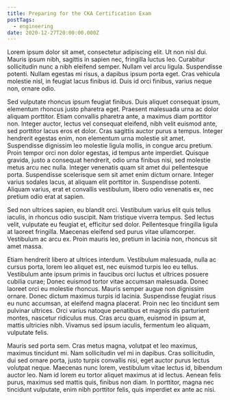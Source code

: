 ```yaml
---
title: Preparing for the CKA Certification Exam
postTags:
  - engineering
date: 2020-12-27T20:00:00.000Z
---
```


Lorem ipsum dolor sit amet, consectetur adipiscing elit. Ut non nisl dui. Mauris ipsum nibh, sagittis in sapien nec, fringilla luctus leo. Curabitur sollicitudin nunc a nibh eleifend semper. Nullam vel arcu ligula. Suspendisse potenti. Nullam egestas mi risus, a dapibus ipsum porta eget. Cras vehicula molestie nisl, in feugiat lacus finibus id. Duis id orci finibus, varius neque non, ornare odio.

Sed vulputate rhoncus ipsum feugiat finibus. Duis aliquet consequat ipsum, elementum rhoncus justo pharetra eget. Praesent malesuada urna ac dolor aliquam porttitor. Etiam convallis pharetra ante, a maximus diam porttitor non. Integer auctor, lectus vel consequat eleifend, nibh velit euismod ante, sed porttitor lacus eros et dolor. Cras sagittis auctor purus a tempus. Integer hendrerit egestas enim, non elementum urna molestie sit amet. Suspendisse dignissim leo molestie ligula mollis, in congue arcu pretium. Proin tempor orci non dolor egestas, id tempus ante imperdiet. Quisque gravida, justo a consequat hendrerit, odio urna finibus nisi, sed molestie metus arcu nec nulla. Integer venenatis quam sit amet dui pellentesque porta. Suspendisse scelerisque sem sit amet enim dictum ornare. Integer varius sodales lacus, at aliquam elit porttitor in. Suspendisse potenti. Aliquam varius, erat et convallis vestibulum, libero odio venenatis ex, nec pretium odio erat at sapien.

Sed non ultrices sapien, eu blandit orci. Vestibulum varius elit quis tellus iaculis, in rhoncus odio suscipit. Nam tristique viverra tempus. Sed lectus velit, vulputate eu feugiat et, efficitur sed dolor. Pellentesque fringilla ligula at laoreet fringilla. Maecenas eleifend sed purus vitae ullamcorper. Vestibulum ac arcu ex. Proin mauris leo, pretium in lacinia non, rhoncus sit amet massa.

Etiam hendrerit libero at ultrices interdum. Vestibulum malesuada, nulla ac cursus porta, lorem leo aliquet est, nec euismod turpis leo eu tellus. Vestibulum ante ipsum primis in faucibus orci luctus et ultrices posuere cubilia curae; Donec euismod tortor vitae accumsan malesuada. Donec laoreet orci eu molestie rhoncus. Mauris semper augue non dignissim ornare. Donec dictum maximus turpis id lacinia. Suspendisse feugiat risus eu nunc accumsan, at eleifend magna placerat. Proin nec leo tincidunt sem pulvinar ultrices. Orci varius natoque penatibus et magnis dis parturient montes, nascetur ridiculus mus. Cras arcu quam, euismod in ipsum at, mattis ultricies nibh. Vivamus sed ipsum iaculis, fermentum leo aliquam, vulputate felis.

Mauris sed porta sem. Cras metus magna, volutpat et leo maximus, maximus tincidunt mi. Nam sollicitudin vel mi in dapibus. Cras sollicitudin, dui sed ornare porta, justo turpis convallis nisi, eget auctor purus lectus volutpat neque. Maecenas nunc lorem, vestibulum vitae lectus id, bibendum auctor leo. Nam id lorem eu tortor aliquet maximus at id lectus. Aenean felis purus, maximus sed mattis quis, finibus non diam. In porttitor, magna nec tincidunt vulputate, enim nibh porttitor felis, quis imperdiet ex ante ac nisi.
